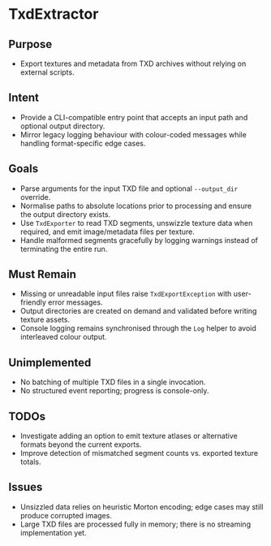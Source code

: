 # TxdExtractor

## Purpose
- Export textures and metadata from TXD archives without relying on external scripts.

## Intent
- Provide a CLI-compatible entry point that accepts an input path and optional output directory.
- Mirror legacy logging behaviour with colour-coded messages while handling format-specific edge cases.

## Goals
- Parse arguments for the input TXD file and optional `--output_dir` override.
- Normalise paths to absolute locations prior to processing and ensure the output directory exists.
- Use `TxdExporter` to read TXD segments, unswizzle texture data when required, and emit image/metadata files per texture.
- Handle malformed segments gracefully by logging warnings instead of terminating the entire run.

## Must Remain
- Missing or unreadable input files raise `TxdExportException` with user-friendly error messages.
- Output directories are created on demand and validated before writing texture assets.
- Console logging remains synchronised through the `Log` helper to avoid interleaved colour output.

## Unimplemented
- No batching of multiple TXD files in a single invocation.
- No structured event reporting; progress is console-only.

## TODOs
- Investigate adding an option to emit texture atlases or alternative formats beyond the current exports.
- Improve detection of mismatched segment counts vs. exported texture totals.

## Issues
- Unsizzled data relies on heuristic Morton encoding; edge cases may still produce corrupted images.
- Large TXD files are processed fully in memory; there is no streaming implementation yet.
